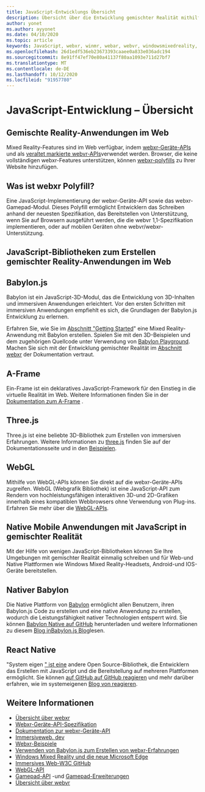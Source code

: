```yaml
---
title: JavaScript-Entwicklungs Übersicht
description: Übersicht über die Entwicklung gemischter Realität mithilfe von JavaScript für Web-, Mobile und Windows-immersive Headsets.
author: yonet
ms.author: ayyonet
ms.date: 04/10/2020
ms.topic: article
keywords: JavaScript, webxr, winmr, webar, webvr, windowsmixedreality, hololens, Windows Mixed Reality, Web VR, Web XR, Web Mr, Web AR, 360, 360 Video, 360 Videos, 360 Photo, 360 Fotos, 360 Content, immersives Web, immersive-Web, IW, immersiveweb
ms.openlocfilehash: 26d1edf536eb23673393caaee0a833e036adc194
ms.sourcegitcommit: 8e91ff47ef70e80a41137f80aa1093e711d27bf7
ms.translationtype: MT
ms.contentlocale: de-DE
ms.lasthandoff: 10/12/2020
ms.locfileid: "91957780"
---
```

# <a name="javascript-development-overview"></a>JavaScript-Entwicklung – Übersicht

## <a name="mixed-reality-applications-on-the-web"></a>Gemischte Reality-Anwendungen im Web

Mixed Reality-Features sind im Web verfügbar, indem [webxr-Geräte-APIs](https://developer.mozilla.org/en-US/docs/Web/API/WebXR_Device_API) und als [veraltet markierte webvr-APIs](webxr-overview.md)verwendet werden. Browser, die keine vollständigen webxr-Features unterstützen, können [webxr-polyfills](https://github.com/immersive-web/webxr-polyfill) zu Ihrer Website hinzufügen.

## <a name="what-is-webxr-polyfill"></a>Was ist webxr Polyfill?

Eine JavaScript-Implementierung der webxr-Geräte-API sowie das webxr-Gamepad-Modul. Dieses Polyfill ermöglicht Entwicklern das Schreiben anhand der neuesten Spezifikation, das Bereitstellen von Unterstützung, wenn Sie auf Browsern ausgeführt werden, die die webvr 1,1-Spezifikation implementieren, oder auf mobilen Geräten ohne webvr/webxr-Unterstützung.

## <a name="javascript-libraries-to-build-mixed-reality-applications-on-the-web"></a>JavaScript-Bibliotheken zum Erstellen gemischter Reality-Anwendungen im Web

## <a name="babylonjs"></a>Babylon.js

Babylon ist ein JavaScript-3D-Modul, das die Entwicklung von 3D-Inhalten und immersiven Anwendungen erleichtert. Vor den ersten Schritten mit immersiven Anwendungen empfiehlt es sich, die Grundlagen der Babylon.js Entwicklung zu erlernen.

Erfahren Sie, wie Sie im [Abschnitt "Getting Started](https://doc.babylonjs.com/)" eine Mixed Reality-Anwendung mit Babylon erstellen. Spielen Sie mit den 3D-Beispielen und dem zugehörigen Quellcode unter Verwendung von [Babylon Playground](https://doc.babylonjs.com/examples/). Machen Sie sich mit der Entwicklung gemischter Realität im [Abschnitt webxr](https://doc.babylonjs.com/how_to/introduction_to_webxr) der Dokumentation vertraut. 

## <a name="a-frame"></a>A-Frame

Ein-Frame ist ein deklaratives JavaScript-Framework für den Einstieg in die virtuelle Realität im Web. Weitere Informationen finden Sie in der [Dokumentation zum A-Frame](https://aframe.io/) .

## <a name="threejs"></a>Three.js

Three.js ist eine beliebte 3D-Bibliothek zum Erstellen von immersiven Erfahrungen. Weitere Informationen zu [three.js](https://threejs.org/docs/index.html#manual/en/introduction/Creating-a-scene) finden Sie auf der Dokumentationsseite und in den [Beispielen](https://threejs.org/examples/#webgl_animation_cloth).

## <a name="webgl"></a>WebGL

Mithilfe von WebGL-APIs können Sie direkt auf die webxr-Geräte-APIs zugreifen. WebGL (Webgrafik Bibliothek) ist eine JavaScript-API zum Rendern von hochleistungsfähigen interaktiven 3D-und 2D-Grafiken innerhalb eines kompatiblen Webbrowsers ohne Verwendung von Plug-ins. Erfahren Sie mehr über die [WebGL-APIs](https://developer.mozilla.org/en-US/docs/Web/API/WebGL_API).

## <a name="mixed-reality-native-mobile-applications-using-javascript"></a>Native Mobile Anwendungen mit JavaScript in gemischter Realität

Mit der Hilfe von wenigen JavaScript-Bibliotheken können Sie Ihre Umgebungen mit gemischter Realität einmalig schreiben und für Web-und Native Plattformen wie Windows Mixed Reality-Headsets, Android-und IOS-Geräte bereitstellen.

## <a name="babylon-native"></a>Nativer Babylon

Die Native Plattform von [Babylon](https://www.babylonjs.com/native/) ermöglicht allen Benutzern, ihren Babylon.js Code zu erstellen und eine native Anwendung zu erstellen, wodurch die Leistungsfähigkeit nativer Technologien entsperrt wird. Sie können [Babylon Native auf GitHub](https://github.com/BabylonJS/BabylonNative) herunterladen und weitere Informationen zu diesem [ Blog inBabylon.js Blog](https://medium.com/@babylonjs/babylon-native-821f1694fffc)lesen.

## <a name="react-native"></a>React Native

"System eigen [" ist eine](https://reactnative.dev/) andere Open Source-Bibliothek, die Entwicklern das Erstellen mit JavaScript und die Bereitstellung auf mehreren Plattformen ermöglicht. Sie können [auf GitHub auf GitHub reagieren](https://github.com/facebook/react-native) und mehr darüber erfahren, wie im systemeigenen [Blog von reagieren](https://reactnative.dev/blog/).

## <a name="see-also"></a>Weitere Informationen

* [Übersicht über webxr](webxr-overview.md)
* [Webxr-Geräte-API-Spezifikation](https://immersive-web.github.io/webxr/)
* [Dokumentation zur webxr-Geräte-API](https://developer.mozilla.org/en-US/docs/Web/API/WebXR_Device_API)
* [Immersiveweb. dev](https://immersiveweb.dev/)
* [Webxr-Beispiele](https://immersive-web.github.io/webxr-samples/)
* [Verwenden von Babylon.js zum Erstellen von webxr-Erfahrungen](https://doc.babylonjs.com/how_to/introduction_to_webxr)
* [Windows Mixed Reality und die neue Microsoft Edge](https://docs.microsoft.com/windows/mixed-reality/new-microsoft-edge#introducing-the-new-microsoft-edge)
* [Immersives Web-W3C GitHub](https://github.com/immersive-web)
* [WebGL-API](https://msdn.microsoft.com/library/bg182648(v=vs.85).aspx)
* [Gamepad-API](https://msdn.microsoft.com/library/dn743630(v=vs.85).aspx) -und [Gamepad-Erweiterungen](https://w3c.github.io/gamepad/extensions.html)
* [Übersicht über webvr](webvr-overview.md)
